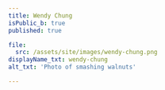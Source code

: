 ```yaml
---
title: Wendy Chung
isPublic_b: true
published: true

file:
  src: /assets/site/images/wendy-chung.png
displayName_txt: wendy-chung
alt_txt: 'Photo of smashing walnuts'

---
```

